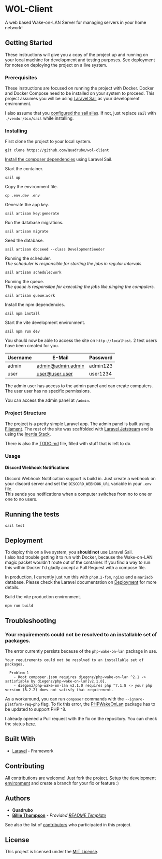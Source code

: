# WOL-Client

A web based Wake-on-LAN Server for managing servers in your home network!

## Getting Started

These instructions will give you a copy of the project up and running on
your local machine for development and testing purposes. See deployment
for notes on deploying the project on a live system.

### Prerequisites

These instructions are focused on running the project with Docker. Docker and Docker Compose need to be installed on your system to proceed. This project assumes you will be using [Laravel Sail](https://laravel.com/docs/9.x/sail) as your development environment.

I also assume that you [configured the sail alias](https://laravel.com/docs/9.x/sail#configuring-a-shell-alias). If not, just replace `sail` with `./vendor/bin/sail` while installing.

### Installing

First clone the project to your local system.

```
git clone https://github.com/Quadrubo/wol-client
```

[Install the composer dependencies](https://laravel.com/docs/9.x/sail#installing-composer-dependencies-for-existing-projects) using Laravel Sail.

Start the container.

```
sail up
```

Copy the environment file.

```
cp .env.dev .env
```

Generate the app key.

```
sail artisan key:generate
```

Run the database migrations.

```
sail artisan migrate
```

Seed the database.

```
sail artisan db:seed --class DevelopmentSeeder
```

Running the scheduler.  
_The scheduler is responsible for starting the jobs in regular intervals._

```
sail artisan schedule:work
```

Running the queue.  
_The queue is responsilbe for executing the jobs like pinging the computers._

```
sail artisan queue:work
```

Install the npm dependencies.

```
sail npm install
```

Start the vite development environment.

```
sail npm run dev
```

You should now be able to access the site on `http://localhost`. 2 test users have been created for you.

| Username | E-Mail            | Password |
| -------- | ----------------- | -------- |
| admin    | admin@admin.admin | admin123 |
| user     | user@user.user    | user1234 |

The admin user has access to the admin panel and can create computers. The user user has no specific permissions.

You can access the admin panel at `/admin`.

### Project Structure

The project is a pretty simple Laravel app. The admin panel is built using [Filament](https://github.com/filamentphp/filament). The rest of the site was scaffolded with [Laravel Jetstream](https://github.com/laravel/jetstream) and is using the [Inertia Stack](https://jetstream.laravel.com/2.x/stacks/inertia.html).

There is also the [TODO.md](TODO.md) file, filled with stuff that is left to do.

### Usage

#### Discord Webhook Notifications

Discord Webhook Notification support is build in. Just create a webhook on your discord server and set the `DISCORD_WEBHOOK_URL` variable in your `.env` file.  
This sends you notifications when a computer switches from no to one or one to no users.

## Running the tests

```
sail test
```

## Deployment

To deploy this on a live system, you **should not** use Laravel Sail.  
I also had trouble getting it to run with Docker, because the Wake-on-LAN magic packet wouldn't route out of the container. If you find a way to run this within Docker I'd gladly accept a Pull Request with a compose file.

In production, I currently just run this with `php8.2-fpm`, `nginx` and a `mariadb` database. Please check the Laravel documentation on [Deployment](https://laravel.com/docs/9.x/deployment) for more details.

Build the vite production environment.

```
npm run build
```

## Troubleshooting

### Your requirements could not be resolved to an installable set of packages.

The error currently persists because of the `php-wake-on-lan` package in use.

```
Your requirements could not be resolved to an installable set of packages.

  Problem 1
    - Root composer.json requires diegonz/php-wake-on-lan ^2.1 -> satisfiable by diegonz/php-wake-on-lan[v2.1.0].
    - diegonz/php-wake-on-lan v2.1.0 requires php ^7.1.8 -> your php version (8.2.2) does not satisfy that requirement.
```

As a workaround, you can run `composer` commands with the `--ignore-platform-req=php` flag.
To fix this error, the [PHPWakeOnLan](https://github.com/diegonz/PHPWakeOnLan) package has to be updated to support PHP ^8.

I already opened a Pull request with the fix on the repository. You can check the status [here](https://github.com/diegonz/PHPWakeOnLan/pull/9).

## Built With

-   [Laravel](https://github.com/laravel/framework) - Framework

## Contributing

All contributions are welcome! Just fork the project. [Setup the development environment](#installing) and create a branch for your fix or feature :)

## Authors

-   **Quadrubo**
-   **[Billie Thompson](https://github.com/PurpleBooth)** - _Provided [README Template](https://github.com/PurpleBooth/a-good-readme-template)_

See also the list of
[contributors](https://github.com/Quadrubo/wol-client/graphs/contributors)
who participated in this project.

## License

This project is licensed under the [MIT License](LICENSE.md).
